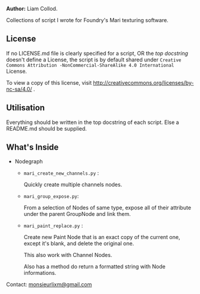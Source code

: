 **Author:** Liam Collod.

Collections of script I wrote for Foundry's Mari texturing software.

## License

If no LICENSE.md file is clearly specified for a script, OR the _top docstring_ 
doesn't define a License,
 the script is by default shared under `Creative Commons Attribution
 -NonCommercial-ShareAlike 4.0 International` License.

To view a copy of this license, visit http://creativecommons.org/licenses/by-nc-sa/4.0/ .



## Utilisation

Everything should be written in the top docstring of each script.
Else a README.md should be supplied.

## What's Inside

- Nodegraph
    - `mari_create_new_channels.py` : 

       Quickly create multiple channels nodes.

    - `mari_group_expose.py`: 

      From a selection of Nodes of same type, expose all of their attribute under the parent GroupNode and link them.

    - `mari_paint_replace.py` : 
    
        Create new Paint Node that is an exact copy of the current one, except it's blank, and delete the original one.
        
        This also work with Channel Nodes.
        
        Also has a method do return a formatted string with Node informations.



Contact: monsieurlixm@gmail.com